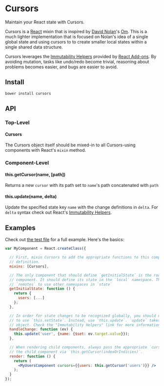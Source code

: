 # Cursors

Maintain your React state with Cursors.

Cursors is a [React] mixin that is inspired by [David Nolan]'s [Om]. This is a
much lighter implementation that is focused on Nolan's idea of a single global
state and using cursors to to create smaller local states within a single shared
data structure.

Cursors leverages the [Immutability Helpers] provided by [React Add-ons]. By
avoiding mutation, tasks like undo/redo become trivial, reasoning about problems
becomes easier, and bugs are easier to avoid.

## Install

```bash
bower install cursors
```

## API

### Top-Level

#### Cursors

The Cursors object itself should be mixed-in to all Cursors-using components with React's `mixin` method.

### Component-Level

#### this.getCursor(name, [path])

Returns a new `cursor` with its path set to `name`'s path concatenated with
`path`

#### this.update(name, delta)

Update the specified state key `name` with the change definitions in `delta`.
For `delta` syntax check out React's [Immutability Helpers].

## Examples

Check out [the test file](https://caseywebdev.github.io/cursors/test.html) for a
full example. Here's the basics:

```jsx
var MyComponent = React.createClass({

  // First, mixin Cursors to add the appropriate functions to this component
  // definition.
  mixins: [Cursors],

  // The only component that should define `getInitialState` is the root
  // component. It should define its state in the `local` namespace. This allows
  // `remotes` to use other namespaces in `state`
  getInitialState: function () {
    return {
      users: [...]
    };
  },

  // In order for state changes to be recognized globally, you should never need
  // to use `this.setState`. Instead, use `this.update`. `update` takes a delta
  // object. Check the "Immutability Helpers" link for more information.
  handleChange: function (ev) {
    this.update('user', {name: {$set: ev.target.value}});
  },

  // When rendering child components, always pass the appropriate `cursor` for
  // the child component via `this.getCursor(indexOrIndicies)`.
  render: function () {
    return (
      <MyUsersComponent cursors={{users: this.getCursor('users')}} />
    );
  }
});
```

[React]: https://github.com/facebook/react
[David Nolan]: https://github.com/swannodette
[Om]: https://github.com/swannodette/om
[Immutability Helpers]: http://facebook.github.io/react/docs/update.html
[React Add-ons]: http://facebook.github.io/react/docs/addons.html
